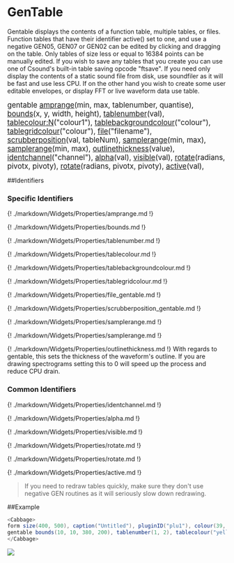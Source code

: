# GenTable

Gentable displays the contents of a function table, multiple tables, or files. Function tables that have their identifier active() set to one, and use a negative GEN05, GEN07 or GEN02 can be edited by clicking and dragging on the table. Only tables of size less or equal to 16384 points can be manually edited. If you wish to save any tables that you create you can use one of Csound's built-in table saving opcode "ftsave". If you need only display the contents of a static sound file from disk, use soundfiler as it will be fast and use less CPU. If on the other hand you wish to create some user editable envelopes, or display FFT or live waveform data use table. 


<big></pre>
gentable [amprange](#amprange)(min, max, tablenumber, quantise), 
[bounds](#bounds)(x, y, width, height), 
[tablenumber](#tablenumber)(val), 
[tablecolour:N](#tablecolour)("colour1"), 
[tablebackgroundcolour](#tablebackgroundcolour)("colour"), 
[tablegridcolour](#tablegridcolour)("colour"), 
[file](#file_gentable)("filename"), 
[scrubberposition](#scrubberposition_gentable)(val, tableNum), 
[samplerange](#samplerange)(min, max), 
[samplerange](#samplerange)(min, max), 
[outlinethickness](#outlinethickness)(value), 
[identchannel](#identchannel)("channel"), 
[alpha](#alpha)(val), 
[visible](#visible)(val), 
[rotate](#rotate)(radians, pivotx, pivoty), 
[rotate](#rotate)(radians, pivotx, pivoty), 
[active](#active)(val), 

</pre></big>

<!--(End of syntax)/-->

##Identifiers

### Specific Identifiers

{! ./markdown/Widgets/Properties/amprange.md !} 

{! ./markdown/Widgets/Properties/bounds.md !} 

{! ./markdown/Widgets/Properties/tablenumber.md !} 

{! ./markdown/Widgets/Properties/tablecolour.md !} 

{! ./markdown/Widgets/Properties/tablebackgroundcolour.md !} 

{! ./markdown/Widgets/Properties/tablegridcolour.md !} 

{! ./markdown/Widgets/Properties/file_gentable.md !} 

{! ./markdown/Widgets/Properties/scrubberposition_gentable.md !} 

{! ./markdown/Widgets/Properties/samplerange.md !} 

{! ./markdown/Widgets/Properties/samplerange.md !} 

{! ./markdown/Widgets/Properties/outlinethickness.md !}  With regards to gentable, this sets the thickness of the waveform's outline. If you are drawing spectrograms setting this to 0 will speed up the process and reduce CPU drain. 

### Common Identifiers

{! ./markdown/Widgets/Properties/identchannel.md !} 

{! ./markdown/Widgets/Properties/alpha.md !} 

{! ./markdown/Widgets/Properties/visible.md !} 

{! ./markdown/Widgets/Properties/rotate.md !} 

{! ./markdown/Widgets/Properties/rotate.md !} 

{! ./markdown/Widgets/Properties/active.md !} 
<!--(End of identifiers)/-->

>If you need to redraw tables quickly, make sure they don't use negative GEN routines as it will seriously slow down redrawing. 

##Example

```csharp
<Cabbage>
form size(400, 500), caption("Untitled"), pluginID("plu1"), colour(39, 40, 34)
gentable bounds(10, 10, 380, 200), tablenumber(1, 2), tablecolour("yellow", "red"), tablegridcolour(60, 60,60)
</Cabbage>
```
![](../images/gentableExample.png)